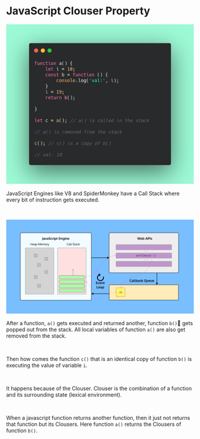 # JavaScript Clouser Property
![FunFact-26](../images/FunFact-26.png "Clouser Property")

JavaScript Engines like V8 and SpiderMonkey have a Call Stack where every bit of instruction gets executed.

<br>

![javascript runtime architecture](../images/JavaScript-Runtime-Architecture.png)

After a function, `a()` gets executed and returned another, function `b()`🧐 gets popped out from the stack. All local variables of function `a()` are also get removed from the stack.

<br>

Then how comes the function `c()` that is an identical copy of function `b()` is executing the value of variable `i`.

<br>

It happens because of the Clouser. Clouser is the combination of a function and its surrounding state (lexical environment).

<br>

When a javascript function returns another function, then it just not returns that function but its Clousers. Here function `a()` returns the Clousers of function `b()`.
